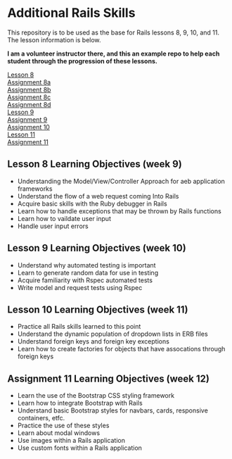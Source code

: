 # Additional Rails Skills

This repository is to be used as the base for Rails lessons 8, 9, 10, and 11.  The lesson information is below.

**I am a volunteer instructor there, and this an example repo to help each student through the progression of these lessons.**

[Lesson 8](/lessons/Lesson-8-Some-Rails-Concepts.md)  
[Assignment 8a](/lessons/Assignment-8a-Rails-Basic-Skills-Debugging.md)  
[Assignment 8b](/lessons/Assignment-8b-Rails-Basic-Skills-Exception-Handling.md)  
[Assignment 8c](/lessons/Assignment-8c-Rails-Basic-Skills-Validation.md)  
[Assignment 8d](/lessons/Assignment-8d-Rails-Basic-Skills-Error-Handling.md)  
[Lesson 9](/lessons/Lesson-9-Rails-Testing-With-Rspec.md)  
[Assignment 9](/lessons/Assignment-9-Rails-Testing-With-Rspec.md)  
[Assignment 10](/lessons/Assignment-10-Rails-Comprehensive-Assignment.md)  
[Lesson 11](/lessons/Lesson-11-Styling-Rails-With-Bootstrap.md)  
[Assignment 11](/lessons/Assignment-11-Styling-Rails-With-Bootstrap.md)  

## Lesson 8 Learning Objectives (week 9)

- Understanding the Model/View/Controller Approach for aeb application frameworks
- Understand the flow of a web request coming Into Rails
- Acquire basic skills with the Ruby debugger in Rails
- Learn how to handle exceptions that may be thrown by Rails functions
- Learn how to vaildate user input
- Handle user input errors

## Lesson 9 Learning Objectives (week 10)

- Understand why automated testing is important
- Learn to generate random data for use in testing
- Acquire familiarity with Rspec automated tests
- Write model and request tests using Rspec

## Lesson 10 Learning Objectives (week 11)

- Practice all Rails skills learned to this point
- Understand the dynamic population of dropdown lists in ERB files
- Understand foreign keys and foreign key exceptions
- Learn how to create factories for objects that have assocations through foreign keys

## Assignment 11 Learning Objectives (week 12)

- Learn the use of the Bootstrap CSS styling framework
- Learn how to integrate Bootstrap with Rails
- Understand basic Bootstrap styles for navbars, cards, responsive containers, etfc.
- Practice the use of these styles
- Learn about modal windows
- Use images within a Rails application
- Use custom fonts within a Rails application

